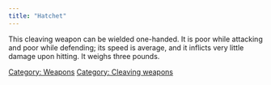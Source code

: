 ```yaml
---
title: "Hatchet"
---
```


This cleaving weapon can be wielded one-handed. It is poor while
attacking and poor while defending; its speed is average, and it
inflicts very little damage upon hitting. It weighs three pounds.

[Category: Weapons](Category:_Weapons "wikilink") [Category: Cleaving
weapons](Category:_Cleaving_weapons "wikilink")